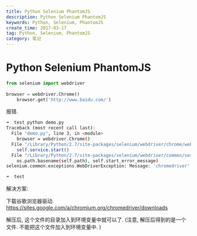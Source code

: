 ```yaml
---
title: Python Selenium PhantomJS
description: Python Selenium PhantomJS
keywords: Python, Selenium, PhantomJS
create_time: 2017-03-17
tag: Python, Selenium, PhantomJS
category: 笔记
---
```


# Python Selenium PhantomJS

```python
from selenium import webdriver
 
browser = webdriver.Chrome()
    browser.get('http://www.baidu.com/')
```

报错. 

```bash
➜  test python demo.py
Traceback (most recent call last):
  File "demo.py", line 3, in <module>
    browser = webdriver.Chrome()
  File "/Library/Python/2.7/site-packages/selenium/webdriver/chrome/webdriver.py", line 62, in __init__
    self.service.start()
  File "/Library/Python/2.7/site-packages/selenium/webdriver/common/service.py", line 81, in start
    os.path.basename(self.path), self.start_error_message)
selenium.common.exceptions.WebDriverException: Message: 'chromedriver' executable needs to be in PATH. Please see https://sites.google.com/a/chromium.org/chromedriver/home

➜  test
```

解决方案:

下载谷歌浏览器驱动. 
https://sites.google.com/a/chromium.org/chromedriver/downloads

解压后, 这个文件的目录加入到环境变量中就可以了. 
(注意, 解压后得到的是一个文件. 不能把这个文件加入到环境变量中. )









